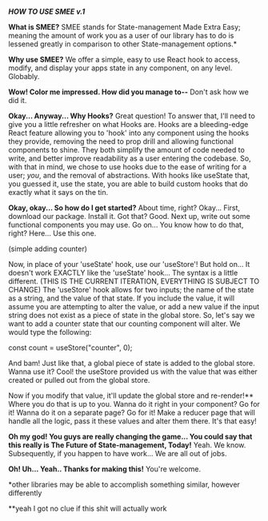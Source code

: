 **_HOW TO USE SMEE v.1_**

**What is SMEE?**
SMEE stands for State-management Made Extra Easy; meaning the amount of work you as a user of our library has to do is lessened greatly in comparison to other State-management options.\*

**Why use SMEE?**
We offer a simple, easy to use React hook to access, modify, and display your apps state in any component, on any level. Globably.

**Wow! Color me impressed. How did you manage to--**
Don't ask how we did it.

**Okay... Anyway... Why Hooks?**
Great question! To answer that, I'll need to give you a little refresher on what Hooks are. Hooks are a bleeding-edge React feature allowing you to 'hook' into any component using the hooks they provide, removing the need to prop drill and allowing functional components to shine. They both simplify the amount of code needed to write, and better improve readability as a user entering the codebase.
So, with that in mind, we chose to use hooks due to the ease of writing for a user; _you_, and the removal of abstractions. With hooks like useState that, you guessed it, use the state, you are able to build custom hooks that do exactly what it says on the tin.

**Okay, okay... So how do I get started?**
About time, right? Okay... First, download our package. Install it. Got that? Good. Next up, write out some functional components you may use. Go on... You know how to do that, right? Here... Use this one.

(simple adding counter)

Now, in place of your 'useState' hook, use our 'useStore'! But hold on... It doesn't work EXACTLY like the 'useState' hook... The syntax is a little different. (THIS IS THE CURRENT ITERATION, EVERYTHING IS SUBJECT TO CHANGE) The 'useStore' hook allows for two inputs; the name of the state as a string, and the value of that state. If you include the value, it will assume you are attempting to alter the value, or add a new value if the input string does not exist as a piece of state in the global store. So, let's say we want to add a counter state that our counting component will alter. We would type the following:

const count = useStore("counter", 0);

And bam! Just like that, a global piece of state is added to the global store. Wanna use it? Cool! the useStore provided us with the value that was either created or pulled out from the global store.

Now if you modify that value, it'll update the global store and re-render!\*\* Where you do that is up to you. Wanna do it right in your component? Go for it! Wanna do it on a separate page? Go for it! Make a reducer page that will handle all the logic, pass it these values and alter them there. It's that easy!

**Oh my god! You guys are really changing the game... You could say that this really is The Future of State-management, Today!**
Yeah. We know. Subsequently, if you happen to have work... We are all out of jobs.

**Oh! Uh... Yeah.. Thanks for making this!**
You're welcome.

\*other libraries may be able to accomplish something similar, however differently

\*\*yeah I got no clue if this shit will actually work

